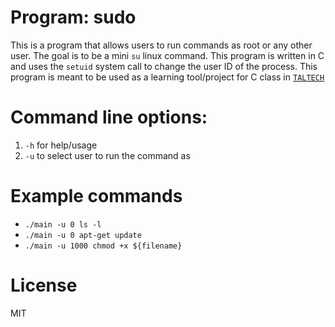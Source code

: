 # Program: sudo
This is a program that allows users to run commands as root or any other user. The goal is to be a mini `su` linux command. This program is written in C and uses the `setuid` system call to change the user ID of the process. This program is meant to be used as a learning tool/project for C class in [`TALTECH`](https://taltech.ee/)

# Command line options:

1. `-h` for help/usage
2. `-u` to select user to run the command as

# Example commands
- `./main -u 0 ls -l`
- `./main -u 0 apt-get update`
- `./main -u 1000 chmod +x ${filename}`



# License
MIT

